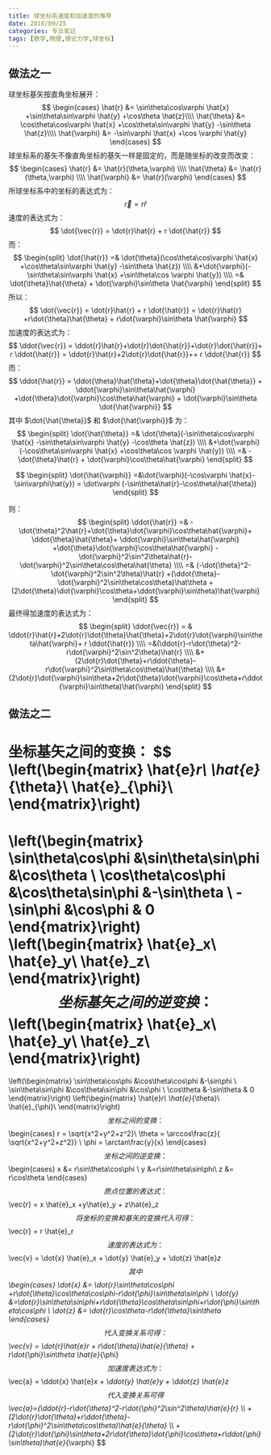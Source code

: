 ```yaml
---
title: 球坐标系速度和加速度的推导
date: 2018/09/25
categories: 专业笔记
tags: [数学,物理,理论力学,球坐标]
---
```


<!-- toc -->

<!-- more -->

## 做法之一

球坐标基矢按直角坐标展开：
$$
\begin{cases}
\hat{r} &= \sin\theta\cos\varphi \hat{x} +\sin\theta\sin\varphi \hat{y} +\cos\theta \hat{z}\\\\
\hat{\theta} &= \cos\theta\cos\varphi \hat{x} +\cos\theta\sin\varphi \hat{y} -\sin\theta \hat{z}\\\\
\hat{\varphi} &= -\sin\varphi \hat{x} +\cos \varphi \hat{y}
\end{cases}
$$
球坐标系的基矢不像直角坐标的基矢一样是固定的，而是随坐标的改变而改变：
$$
\begin{cases}
\hat{r} &= \hat{r}(\theta,\varphi) \\\\
\hat{\theta} &=  \hat{r}(\theta,\varphi) \\\\
\hat{\varphi} &=  \hat{r}(\varphi)
\end{cases}
$$
所球坐标系中的坐标的表达式为：
$$
\vec{r} = r \hat{r}
$$
速度的表达式为：
$$
\dot{\vec{r}} = \dot{r}\hat{r} + r \dot{\hat{r}}
$$
而：
$$
\begin{split}
\dot{\hat{r}} =& \dot{\theta}(\cos\theta\cos\varphi \hat{x} +\cos\theta\sin\varphi \hat{y} -\sin\theta \hat{z}) \\\\
&+\dot{\varphi}(-\sin\theta\sin\varphi \hat{x} +\sin\theta\cos \varphi \hat{y}) \\\\
=& \dot{\theta}\hat{\theta} + \dot{\varphi}\sin\theta \hat{\varphi}
\end{split}
$$
所以：
$$
\dot{\vec{r}} = \dot{r}\hat{r} + r \dot{\hat{r}} =  \dot{r}\hat{r} +r\dot{\theta}\hat{\theta} + r\dot{\varphi}\sin\theta \hat{\varphi}
$$
加速度的表达式为：
$$
\ddot{\vec{r}} = \ddot{r}\hat{r}+\dot{r}\dot{\hat{r}}+\dot{r}\dot{\hat{r}}+ r \ddot{\hat{r}} =  \ddot{r}\hat{r}+2\dot{r}\dot{\hat{r}}++ r \ddot{\hat{r}}
$$
而：
$$
\ddot{\hat{r}} = \ddot{\theta}\hat{\theta}+\dot{\theta}\dot{\hat{\theta}} + \ddot{\varphi}\sin\theta\hat{\varphi} +\dot{\theta}\dot{\varphi}\cos\theta\hat{\varphi} + \dot{\varphi}\sin\theta \dot{\hat{\varphi}}
$$
其中 $\dot{\hat{\theta}}$ 和 $\dot{\hat{\varphi}}$ 为：
$$
\begin{split}
\dot{\hat{\theta}} =& \dot{\theta}(-\sin\theta\cos\varphi \hat{x} -\sin\theta\sin\varphi \hat{y} -\cos\theta \hat{z}) \\\\
&+\dot{\varphi}(-\cos\theta\sin\varphi \hat{x} +\cos\theta\cos \varphi \hat{y}) \\\\
=& -\dot{\theta}\hat{r} + \dot{\varphi}\cos\theta\hat{\varphi}
\end{split}
$$

$$
\begin{split}
\dot{\hat{\varphi}} =&\dot{\varphi}(-\cos\varphi \hat{x}-\sin\varphi\hat{y}) = \dot\varphi (-\sin\theta\hat{r}-\cos\theta\hat{\theta})
\end{split}
$$

则：
$$
\begin{split}
\ddot{\hat{r}} =& -\dot{\theta}^2\hat{r}+\dot{\theta}\dot{\varphi}\cos\theta\hat{\varphi}+ \ddot{\theta}\hat{\theta}+ \ddot{\varphi}\sin\theta\hat{\varphi} +\dot{\theta}\dot{\varphi}\cos\theta\hat{\varphi} -\dot{\varphi}^2\sin^2\theta\hat{r}-\dot{\varphi}^2\sin\theta\cos\theta\hat{\theta} \\\\
=& (-\dot{\theta}^2-\dot{\varphi}^2\sin^2\theta)\hat{r} +(\ddot{\theta}-\dot{\varphi}^2\sin\theta\cos\theta)\hat\theta +(2\dot{\theta}\dot{\varphi}\cos\theta+\ddot{\varphi}\sin\theta)\hat{\varphi}
\end{split}
$$
最终得加速度的表达式为：
$$
\begin{split}
\ddot{\vec{r}} = & \ddot{r}\hat{r}+2\dot{r}\dot{\theta}\hat{\theta}+2\dot{r}\dot{\varphi}\sin\theta\hat{\varphi}+ r \ddot{\hat{r}}  \\\\
=&(\ddot{r}-r\dot{\theta}^2-r\dot{\varphi}^2\sin^2\theta)\hat{r} \\\\
&+(2\dot{r}\dot{\theta}+r\ddot{\theta}-r\dot{\varphi}^2\sin\theta\cos\theta)\hat{\theta} \\\\
&+(2\dot{r}\dot{\varphi}\sin\theta+2r\dot{\theta}\dot{\varphi}\cos\theta+r\ddot{\varphi}\sin\theta)\hat{\varphi}
\end{split}
$$

## 做法之二

坐标基矢之间的变换：
$$
\left(\begin{matrix}
\hat{e}_r\\
\hat{e}_{\theta}\\
\hat{e}_{\phi}\\
\end{matrix}\right) 
=
\left(\begin{matrix}
\sin\theta\cos\phi	&\sin\theta\sin\phi	&\cos\theta \\
\cos\theta\cos\phi		&\cos\theta\sin\phi		&-\sin\theta \\
-\sin\phi 			&\cos\phi		& 0
\end{matrix}\right) 
\left(\begin{matrix}
\hat{e}_x\\
\hat{e}_y\\
\hat{e}_z\\
\end{matrix}\right)
$$
坐标基矢之间的逆变换：
$$
\left(\begin{matrix}
\hat{e}_x\\
\hat{e}_y\\
\hat{e}_z\\
\end{matrix}\right)
=
\left(\begin{matrix}
\sin\theta\cos\phi	&\cos\theta\cos\phi	&-\sin\phi \\
\sin\theta\sin\phi		&\cos\theta\sin\phi		&\cos\phi \\
\cos\theta 			&-\sin\theta		& 0
\end{matrix}\right) 
\left(\begin{matrix}
\hat{e}_r\\
\hat{e}_{\theta}\\
\hat{e}_{\phi}\\
\end{matrix}\right)
$$
坐标之间的变换：
$$
\begin{cases}
r = \sqrt{x^2+y^2+z^2}\\
\theta = \arccos\frac{z}{ \sqrt{x^2+y^2+z^2}} \\
\phi = \arctan\frac{y}{x}
\end{cases}
$$
坐标之间的逆变换：
$$
\begin{cases}
x &= r\sin\theta\cos\phi \\
y &=r\sin\theta\sin\phi\\
z &= r\cos\theta
\end{cases}
$$
质点位置的表达式：
$$
\vec{r} = x \hat{e}_x +y\hat{e}_y + z\hat{e}_z
$$
将坐标的变换和基矢的变换代入可得：
$$
\vec{r} = r \hat{e}_r
$$
速度的表达式为：
$$
\vec{v} = \dot{x} \hat{e}_x +  \dot{y} \hat{e}_y + \dot{z} \hat{e}_z
$$
其中
$$
\begin{cases}
\dot{x} &= \dot{r}\sin\theta\cos\phi +r\dot{\theta}\cos\theta\cos\phi-r\dot{\phi}\sin\theta\sin\phi \\
\dot{y} &=\dot{r}\sin\theta\sin\phi+r\dot{\theta}\cos\theta\sin\phi+r\dot{\phi}\sin\theta\cos\phi \\
\dot{z} &= \dot{r}\cos\theta-r\dot{\theta}\sin\theta
\end{cases}
$$
代入变换关系可得：
$$
\vec{v} = \dot{r}\hat{e}_r + r\dot{\theta}\hat{e}_{\theta} + r\dot{\phi}\sin\theta \hat{e}_{\phi}
$$
加速度表达式为： 
$$
\vec{a} =  \ddot{x} \hat{e}_x +  \ddot{y} \hat{e}_y + \ddot{z} \hat{e}_z
$$
代入变换关系可得
$$
\vec{a}=(\ddot{r}-r\dot{\theta}^2-r\dot{\phi}^2\sin^2\theta)\hat{e}_{r} \\\\
+(2\dot{r}\dot{\theta}+r\ddot{\theta}-r\dot{\phi}^2\sin\theta\cos\theta)\hat{e}_{\theta} \\\\
+(2\dot{r}\dot{\phi}\sin\theta+2r\dot{\theta}\dot{\phi}\cos\theta+r\ddot{\phi}\sin\theta)\hat{e}_{\varphi}
$$
